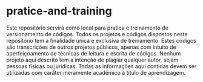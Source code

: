 # pratice-and-training
Este repositório servirá como local para pratica e treinamento de versionamento de códigos.
Todos os projetos e códigos dispostos neste repositório tem a finalidade única e exclusiva de treinamento.
Estes códigos são transcrições de outros projetos públicos, apenas com intuito de aperfeiçoamento de técnicas de leitura e escrita de códigos.
Nenhum projeto aqui descrito tem a intenção de plagiar qualquer autor, sejam pessoas físicas ou juridicas.
Todas as informações aqui contidas devem ser utilizadas com caráter meramente acadêmico a título de aprendizagem.
